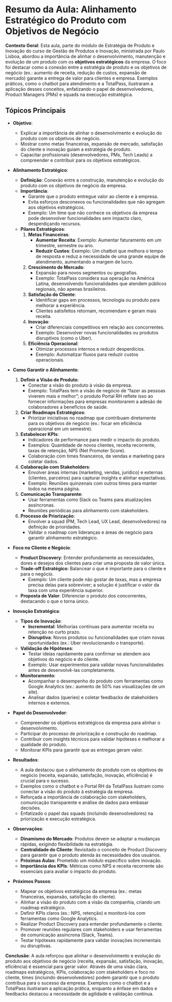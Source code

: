 # Resumo da Aula: Alinhamento Estratégico do Produto com Objetivos de Negócio

**Contexto Geral**: Esta aula, parte do módulo de Estratégia de Produto e Inovação do curso de Gestão de Produtos e Inovação, ministrada por Paulo Lisboa, abordou a importância de alinhar o desenvolvimento, manutenção e evolução de um produto com os **objetivos estratégicos** da empresa. O foco foi destacar como a conexão entre a estratégia de produto e os objetivos de negócio (ex.: aumento de receita, redução de custos, expansão de mercado) garante a entrega de valor para clientes e empresa. Exemplos práticos, como o chatbot para atendimento e a TotalPass, ilustraram a aplicação desses conceitos, enfatizando o papel de desenvolvedores, Product Managers (PMs) e squads na execução estratégica.

## Tópicos Principais

- **Objetivo**:
  - Explicar a importância de alinhar o desenvolvimento e evolução do produto com os objetivos de negócio.
  - Mostrar como metas financeiras, expansão de mercado, satisfação do cliente e inovação guiam a estratégia de produto.
  - Capacitar profissionais (desenvolvedores, PMs, Tech Leads) a compreender e contribuir para os objetivos estratégicos.

- **Alinhamento Estratégico**:
  - **Definição**: Conexão entre a construção, manutenção e evolução do produto com os objetivos de negócio da empresa.
  - **Importância**:
    - Garante que o produto entregue valor ao cliente e à empresa.
    - Evita esforços desconexos ou funcionalidades que não agregam aos objetivos estratégicos.
    - Exemplo: Um time que não conhece os objetivos da empresa pode desenvolver funcionalidades sem impacto claro, desperdiçando recursos.
  - **Pilares Estratégicos**:
    1. **Metas Financeiras**:
       - **Aumentar Receita**: Exemplo: Aumentar faturamento em um trimestre, semestre ou ano.
       - **Reduzir Custos**: Exemplo: Um chatbot que melhora o tempo de resposta e reduz a necessidade de uma grande equipe de atendimento, aumentando a margem de lucro.
    2. **Crescimento de Mercado**:
       - Expansão para novos segmentos ou geografias.
       - Exemplo: TotalPass considera sua operação na América Latina, desenvolvendo funcionalidades que atendem públicos regionais, não apenas brasileiros.
    3. **Satisfação do Cliente**:
       - Identificar gaps em processos, tecnologia ou produto para melhorar a experiência.
       - Clientes satisfeitos retornam, recomendam e geram mais receita.
    4. **Inovação**:
       - Criar diferenciais competitivos em relação aos concorrentes.
       - Exemplo: Desenvolver novas funcionalidades ou produtos disruptivos (como o Uber).
    5. **Eficiência Operacional**:
       - Otimizar processos internos e reduzir desperdícios.
       - Exemplo: Automatizar fluxos para reduzir custos operacionais.

- **Como Garantir o Alinhamento**:
  1. **Definir a Visão de Produto**:
     - Conectar a visão do produto à visão da empresa.
     - Exemplo: TotalPass tem a visão de negócio de “fazer as pessoas viverem mais e melhor”; o produto Portal RH reflete isso ao fornecer informações para empresas monitorarem a adesão de colaboradores a benefícios de saúde.
  2. **Criar Roadmaps Estratégicos**:
     - Priorizar iniciativas no roadmap que contribuam diretamente para os objetivos de negócio (ex.: focar em eficiência operacional em um semestre).
  3. **Estabelecer KPIs**:
     - Indicadores de performance para medir o impacto do produto.
     - Exemplos: Quantidade de novos clientes, receita recorrente, taxas de retenção, NPS (Net Promoter Score).
     - Colaboração com times financeiros, de vendas e marketing para coletar dados.
  4. **Colaboração com Stakeholders**:
     - Envolver áreas internas (marketing, vendas, jurídico) e externas (clientes, parceiros) para capturar insights e alinhar expectativas.
     - Exemplo: Reuniões quinzenais com outros times para manter todos na mesma página.
  5. **Comunicação Transparente**:
     - Usar ferramentas como Slack ou Teams para atualizações assíncronas.
     - Reuniões periódicas para alinhamento com stakeholders.
  6. **Processo de Priorização**:
     - Envolver a squad (PM, Tech Lead, UX Lead, desenvolvedores) na definição de prioridades.
     - Validar o roadmap com lideranças e áreas de negócio para garantir alinhamento estratégico.

- **Foco no Cliente e Negócio**:
  - **Product Discovery**: Entender profundamente as necessidades, dores e desejos dos clientes para criar uma proposta de valor única.
  - **Trade-off Estratégico**: Balancear o que é importante para o cliente e para o negócio.
    - Exemplo: Um cliente pode não gostar de taxas, mas a empresa precisa delas para sobreviver; a solução é justificar o valor da taxa com uma experiência superior.
  - **Proposta de Valor**: Diferenciar o produto dos concorrentes, destacando o que o torna único.

- **Inovação Estratégica**:
  - **Tipos de Inovação**:
    - **Incremental**: Melhorias contínuas para aumentar receita ou retenção no curto prazo.
    - **Disruptiva**: Novos produtos ou funcionalidades que criam novas oportunidades (ex.: Uber revolucionando o transporte).
  - **Validação de Hipóteses**:
    - Testar ideias rapidamente para confirmar se atendem aos objetivos do negócio e do cliente.
    - Exemplo: Usar experimentos para validar novas funcionalidades antes de desenvolvê-las completamente.
  - **Monitoramento**:
    - Acompanhar o desempenho do produto com ferramentas como Google Analytics (ex.: aumento de 50% nas visualizações de um site).
    - Analisar dados (queries) e coletar feedbacks de stakeholders internos e externos.

- **Papel do Desenvolvedor**:
  - Compreender os objetivos estratégicos da empresa para alinhar o desenvolvimento.
  - Participar do processo de priorização e construção do roadmap.
  - Contribuir com insights técnicos para validar hipóteses e melhorar a qualidade do produto.
  - Monitorar KPIs para garantir que as entregas geram valor.

- **Resultados**:
  - A aula destacou que o alinhamento do produto com os objetivos de negócio (receita, expansão, satisfação, inovação, eficiência) é crucial para o sucesso.
  - Exemplos como o chatbot e o Portal RH da TotalPass ilustram como conectar a visão do produto à estratégia da empresa.
  - Reforçada a importância de colaboração com stakeholders, comunicação transparente e análise de dados para embasar decisões.
  - Enfatizado o papel das squads (incluindo desenvolvedores) na priorização e execução estratégica.

- **Observações**:
  - **Dinamismo do Mercado**: Produtos devem se adaptar a mudanças rápidas, exigindo flexibilidade na estratégia.
  - **Centralidade do Cliente**: Revisitado o conceito de Product Discovery para garantir que o produto atenda às necessidades dos usuários.
  - **Próximas Aulas**: Prometido um módulo específico sobre inovação.
  - **Importância dos KPIs**: Métricas como NPS e receita recorrente são essenciais para avaliar o impacto do produto.

- **Próximos Passos**:
  - Mapear os objetivos estratégicos da empresa (ex.: metas financeiras, expansão, satisfação do cliente).
  - Alinhar a visão do produto com a visão da companhia, criando um roadmap estratégico.
  - Definir KPIs claros (ex.: NPS, retenção) e monitorá-los com ferramentas como Google Analytics.
  - Realizar Product Discovery para entender profundamente o cliente.
  - Promover reuniões regulares com stakeholders e usar ferramentas de comunicação assíncrona (Slack, Teams).
  - Testar hipóteses rapidamente para validar inovações incrementais ou disruptivas.

**Conclusão**: A aula reforçou que alinhar o desenvolvimento e evolução do produto aos objetivos de negócio (receita, expansão, satisfação, inovação, eficiência) é essencial para gerar valor. Através de uma visão clara, roadmaps estratégicos, KPIs, colaboração com stakeholders e foco no cliente, times (incluindo desenvolvedores) podem garantir que o produto contribua para o sucesso da empresa. Exemplos como o chatbot e a TotalPass ilustraram a aplicação prática, enquanto a ênfase em dados e feedbacks destacou a necessidade de agilidade e validação contínua.